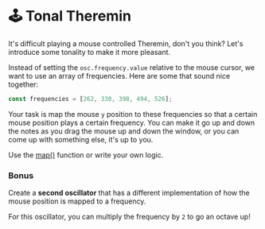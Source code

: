 # 🕹 Tonal Theremin

It's difficult playing a mouse controlled Theremin, don't you think? Let's introduce some tonality to make it more pleasant.

Instead of setting the `osc.frequency.value` relative to the mouse cursor, we want to use an array of frequencies. Here are some that sound nice together:

```javascript
const frequencies = [262, 330, 398, 494, 526];
```

Your task is map the mouse `y` position to these frequencies so that a certain mouse position plays a certain frequency. You can make it go up and down the notes as you drag the mouse up and down the window, or you can come up with something else, it's up to you.

Use the [map\(\)](https://p5js.org/reference/#/p5/map) function or write your own logic.

### Bonus

Create a **second oscillator** that has a different implementation of how the mouse position is mapped to a frequency.

 For this oscillator, you can multiply the frequency by `2` to go an octave up!

